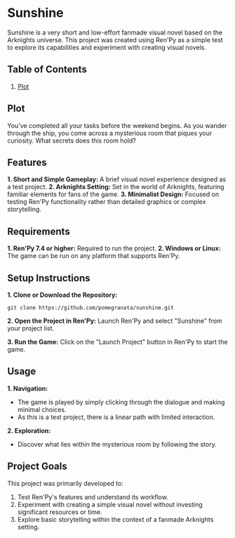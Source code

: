 # Sunshine
Sunshine is a very short and low-effort fanmade visual novel based on the Arknights universe. This project was created using Ren'Py as a simple test to explore its capabilities and experiment with creating visual novels.

## Table of Contents
1. [Plot]()

## Plot
You’ve completed all your tasks before the weekend begins. As you wander through the ship, you come across a mysterious room that piques your curiosity. What secrets does this room hold?

## Features
**1. Short and Simple Gameplay:** A brief visual novel experience designed as a test project.
**2. Arknights Setting:** Set in the world of Arknights, featuring familiar elements for fans of the game.
**3. Minimalist Design:** Focused on testing Ren'Py functionality rather than detailed graphics or complex storytelling.

## Requirements
**1. Ren'Py 7.4 or higher:** Required to run the project.
**2. Windows or Linux:** The game can be run on any platform that supports Ren'Py.

## Setup Instructions
**1. Clone or Download the Repository:**

```
git clone https://github.com/pomegranata/sunshine.git
```

**2. Open the Project in Ren'Py:**
Launch Ren'Py and select "Sunshine" from your project list.

**3. Run the Game:**
Click on the "Launch Project" button in Ren'Py to start the game.

## Usage
**1. Navigation:**
* The game is played by simply clicking through the dialogue and making minimal choices.
* As this is a test project, there is a linear path with limited interaction.

**2. Exploration:**
* Discover what lies within the mysterious room by following the story.

## Project Goals
This project was primarily developed to:

1. Test Ren'Py's features and understand its workflow.
2. Experiment with creating a simple visual novel without investing significant resources or time.
3. Explore basic storytelling within the context of a fanmade Arknights setting.
